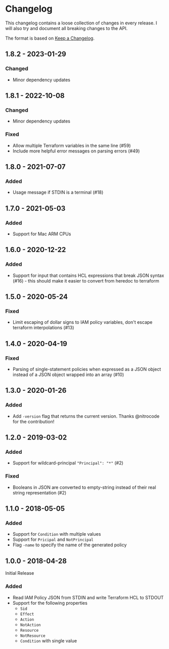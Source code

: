 # Changelog

This changelog contains a loose collection of changes in every release. I will also try and document all breaking changes to the API.

The format is based on [Keep a Changelog](http://keepachangelog.com/).

## 1.8.2 - 2023-01-29

### Changed

* Minor dependency updates

## 1.8.1 - 2022-10-08

### Changed

* Minor dependency updates

### Fixed

* Allow multiple Terraform variables in the same line (#59)
* Include more helpful error messages on parsing errors (#49)

## 1.8.0 - 2021-07-07

### Added

* Usage message if STDIN is a terminal (#18)

## 1.7.0 - 2021-05-03

### Added

* Support for Mac ARM CPUs

## 1.6.0 - 2020-12-22

### Added

* Support for input that contains HCL expressions that break JSON syntax (#16) - this should make it easier to convert from heredoc to terraform

## 1.5.0 - 2020-05-24

### Fixed

* Limit escaping of dollar signs to IAM policy variables, don't escape terraform interpolations (#13)

## 1.4.0 - 2020-04-19

### Fixed

* Parsing of single-statement policies when expressed as a JSON object instead of a JSON object wrapped into an array (#10)

## 1.3.0 - 2020-01-26

### Added

* Add `-version` flag that returns the current version. Thanks @nitrocode for the contribution!

## 1.2.0 - 2019-03-02

### Added

* Support for wildcard-principal `"Principal": "*"` (#2)

### Fixed

* Booleans in JSON are converted to empty-string instead of their real string representation (#2) 

## 1.1.0 - 2018-05-05

### Added 

* Support for `Condition` with multiple values
* Support for `Pricipal` and `NotPrincipal`
* Flag `-name` to specify the name of the generated policy

## 1.0.0 - 2018-04-28

Initial Release

### Added

* Read IAM Policy JSON from STDIN and write Terraform HCL to STDOUT
* Support for the following properties
  * `Sid`
  * `Effect`
  * `Action`
  * `NotAction`
  * `Resource`
  * `NotResource`
  * `Condition` with single value
